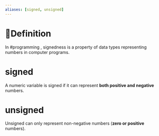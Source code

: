 ```yaml
---
aliases: [signed, unsigned]
---
```

# 📝Definition
In #programming  , signedness is a property of data types representing numbers in computer programs. 

# signed
A numeric variable is signed if it can represent **both positive and negative** numbers.

# unsigned
Unsigned can only represent non-negative numbers (**zero or positive** numbers).